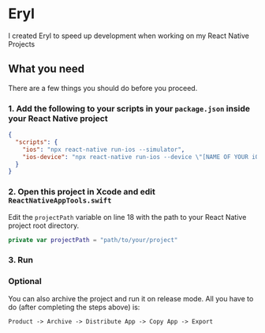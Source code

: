# Eryl
I created Eryl to speed up development when working on my React Native Projects

## What you need

There are a few things you should do before you proceed.

### 1. Add the following to your scripts in your `package.json` inside your React Native project

```json
{
  "scripts": {
    "ios": "npx react-native run-ios --simulator",
    "ios-device": "npx react-native run-ios --device \"[NAME OF YOUR iOS DEVICE]\""
  }
}
```

### 2. Open this project in Xcode and edit `ReactNativeAppTools.swift`

Edit the `projectPath` variable on line 18 with the path to your React Native project root directory.
```swift
private var projectPath = "path/to/your/project"

```

### 3. Run

### Optional

You can also archive the project and run it on release mode. All you have to do (after completing the steps above) is:

```
Product -> Archive -> Distribute App -> Copy App -> Export
```
